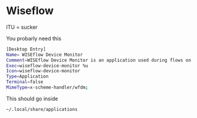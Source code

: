 # Wiseflow

ITU = sucker

You probarly need this

```sh
[Desktop Entry]
Name= WISEflow Device Monitor
Comment=WISEflow Device Monitor is an application used during flows on the WISEflow platform with device monitoring enabled.
Exec=wiseflow-device-monitor %u
Icon=wiseflow-device-monitor
Type=Application
Terminal=false
MimeType=x-scheme-handler/wfdm;
```

This should go inside
```sh
~/.local/share/applications
```
